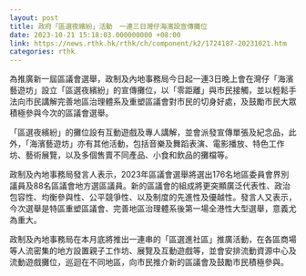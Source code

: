 ```yaml
---
layout: post
title: 政府「區選夜繽紛」活動　一連三日灣仔海濱設宣傳攤位
date: 2023-10-21 15:18:03.000000000 +08:00
link: https://news.rthk.hk/rthk/ch/component/k2/1724187-20231021.htm
categories: rthk
---
```


為推廣新一屆區議會選舉，政制及內地事務局今日起一連3日晚上會在灣仔「海濱藝遊坊」設立「區選夜繽紛」的宣傳攤位，以「零距離」與市民接觸，並以輕鬆手法向市民講解完善地區治理體系及重塑區議會對市民的切身好處，及鼓勵市民大眾積極參與今次的區議會選舉。

「區選夜繽紛」的攤位設有互動遊戲及專人講解，並會派發宣傳單張及紀念品，此外，「海濱藝遊坊」亦有其他活動，包括音樂及舞蹈表演、電影播放、特色工作坊、藝術展覽，以及多個售賣不同產品、小食和飲品的攤檔等。

政制及內地事務局發言人表示，2023年區議會選舉將選出176名地區委員會界別議員及88名區議會地方選區議員。新的區議會的組成將更突顯廣泛代表性、政治包容性、均衡參與性、公平競爭性、以及制度的先進性及優越性。發言人又表示，今次選舉是特區重塑區議會、完善地區治理體系後第一場全港性大型選舉，意義尤為重大。

政制及內地事務局在本月底將推出一連串的「區選進社區」推廣活動，在各區商場等人流密集的地方設置親子工作坊、展覽及互動遊戲等，並會安排流動資源中心及流動遊戲攤位，巡迴在不同地區，向市民推介新的區議會及鼓勵市民積極參與。

